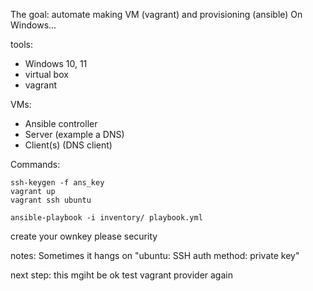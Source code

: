 The goal: automate making VM (vagrant) and provisioning (ansible)
 On Windows...

tools:
- Windows 10, 11
- virtual box
- vagrant

VMs:
- Ansible controller
- Server (example a DNS)
- Client(s) (DNS client)


Commands:
```
ssh-keygen -f ans_key
vagrant up
vagrant ssh ubuntu

ansible-playbook -i inventory/ playbook.yml
```
create your ownkey please security


notes:
Sometimes it hangs on "ubuntu: SSH auth method: private key"

next step: 
this mgiht be ok test vagrant provider again
